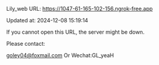 Lily_web URL: https://1047-61-165-102-156.ngrok-free.app

Updated at: 2024-12-08 15:19:14

If you cannot open this URL, the server might be down.

Please contact: 

goley04@foxmail.com Or Wechat:GL_yeaH